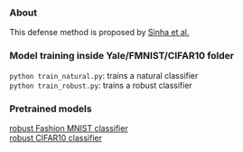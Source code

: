 ### About
This defense method is proposed by [Sinha et al.](https://github.com/duchi-lab/certifiable-distributional-robustness)

### Model training inside Yale/FMNIST/CIFAR10 folder
`python train_natural.py`: trains a natural classifier  
`python train_robust.py`: trains a robust classifier

### Pretrained models 
[robust Fashion MNIST classifier](http://www.princeton.edu/~liweis/privacy-vs-robustness/dist_based_adv_train_fmnist_robust.zip)  
[robust CIFAR10 classifier](http://www.princeton.edu/~liweis/privacy-vs-robustness/dist_based_adv_train_cifar10_robust.zip)
